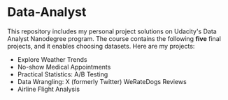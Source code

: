 # Data-Analyst
This repository includes my personal project solutions on Udacity's Data Analyst Nanodegree program. The course contains the following **five** final projects, and it enables choosing datasets. Here are my projects:

* Explore Weather Trends
* No-show Medical Appointments
* Practical Statistics: A/B Testing
* Data Wrangling: X (formerly Twitter) WeRateDogs Reviews
* Airline Flight Analysis
